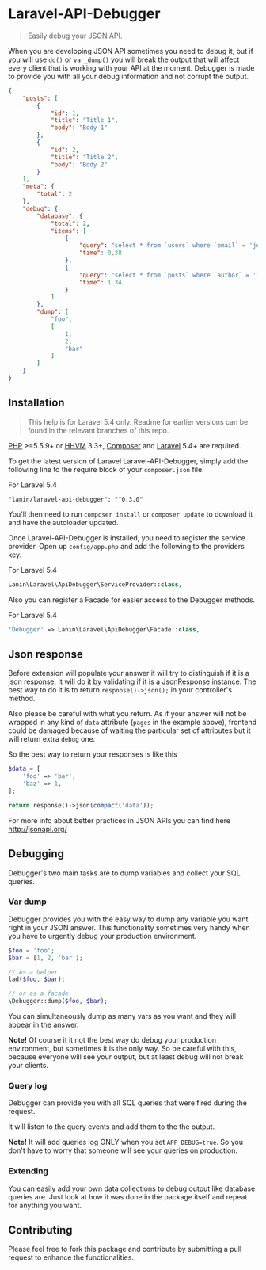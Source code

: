 # Laravel-API-Debugger
> Easily debug your JSON API.

When you are developing JSON API sometimes you need to debug it, but if you will use `dd()` or `var_dump()` you will break the output that will affect every client that is working with your API at the moment. Debugger is made to provide you with all your debug information and not corrupt the output.

```json
{
    "posts": [
        {
            "id": 1,
            "title": "Title 1",
            "body": "Body 1"
        },        
        {
            "id": 2,
            "title": "Title 2",
            "body": "Body 2"
        }
    ],
    "meta": {
        "total": 2
    },
    "debug": {
        "database": {
            "total": 2,
            "items": [
                {
                    "query": "select * from `users` where `email` = 'john.doe@acme.com' limit 1;",
                    "time": 0.38
                },
                {
                    "query": "select * from `posts` where `author` = '1';",
                    "time": 1.34
                }
            ]
        },
        "dump": [
            "foo",
            [
                1,
                2,
                "bar"
            ]
        ]
    }
}
```

## Installation

> This help is for Laravel 5.4 only. Readme for earlier versions can be found in the relevant branches of this repo.

[PHP](https://php.net) >=5.5.9+ or [HHVM](http://hhvm.com) 3.3+, [Composer](https://getcomposer.org) and [Laravel](http://laravel.com) 5.4+ are required.

To get the latest version of Laravel Laravel-API-Debugger, simply add the following line to the require block of your `composer.json` file.

For Laravel 5.4
```
"lanin/laravel-api-debugger": "^0.3.0"
```

You'll then need to run `composer install` or `composer update` to download it and have the autoloader updated.

Once Laravel-API-Debugger is installed, you need to register the service provider. Open up `config/app.php` and add the following to the providers key.

For Laravel 5.4
```php
Lanin\Laravel\ApiDebugger\ServiceProvider::class,
```

Also you can register a Facade for easier access to the Debugger methods.

For Laravel 5.4
```php
'Debugger' => Lanin\Laravel\ApiDebugger\Facade::class,
```

## Json response

Before extension will populate your answer it will try to distinguish if it is a json response. It will do it by validating if it is a JsonResponse instance. The best way to do it is to return `response()->json();` in your controller's method.

Also please be careful with what you return. As if your answer will not be wrapped in any kind of `data` attribute (`pages` in the example above), frontend could be damaged because of waiting the particular set of attributes but it will return extra `debug` one.

So the best way to return your responses is like this 
```php
$data = [
    'foo' => 'bar',
    'baz' => 1,
];

return response()->json(compact('data'));
```

For more info about better practices in JSON APIs you can find here http://jsonapi.org/

## Debugging

Debugger's two main tasks are to dump variables and collect your SQL queries. 

### Var dump

Debugger provides you with the easy way to dump any variable you want right in your JSON answer. This functionality sometimes very handy when you have to urgently debug your production environment.

```php
$foo = 'foo';
$bar = [1, 2, 'bar'];

// As a helper
lad($foo, $bar);

// or as a facade
\Debugger::dump($foo, $bar);
```

You can simultaneously dump as many vars as you want and they will appear in the answer.

**Note!** Of course it it not the best way do debug your production environment, but sometimes it is the only way. So be careful with this, because everyone will see your output, but at least debug will not break your clients.

### Query log

Debugger can provide you with all SQL queries that were fired during the request.

It will listen to the query events and add them to the the output.

**Note!** It will add queries log ONLY when you set `APP_DEBUG=true`. So you don't have to worry that someone will see your queries on production.

### Extending

You can easily add your own data collections to debug output like database queries are. 
Just look at how it was done in the package itself and repeat for anything you want.

## Contributing

Please feel free to fork this package and contribute by submitting a pull request to enhance the functionalities.
